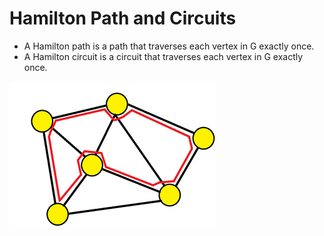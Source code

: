 # Hamilton Path and Circuits

* A Hamilton path is a path that traverses each vertex in G exactly once.
* A Hamilton circuit is a circuit that traverses each vertex in G exactly once.



![A Hamiltonian cycle around a network of six vertices](<../../.gitbook/assets/image (10) (1).png>)
